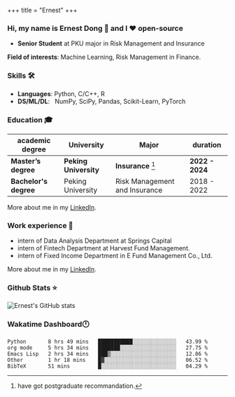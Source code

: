 +++
title = "Ernest"
+++

### Hi, my name is Ernest Dong 👋 and I ❤️ open-source

- **Senior Student** at PKU major in Risk Management and Insurance

**Field of interests**: Machine Learning, Risk Management in Finance.

### Skills 🛠️

- **Languages**:        Python, C/C++, R
- **DS/ML/DL**: &nbsp;  NumPy, SciPy, Pandas, Scikit-Learn, PyTorch

### Education 🎓

| academic degree       | University            | Major                         | duration        |
| --------------------- | --------------------- | ----------------------------- | --------------- |
| **Master’s degree**   | **Peking University** | **Insurance** [^1]            | **2022 - 2024** |
| **Bachelor's degree** | Peking University     | Risk Management and Insurance | 2018 - 2022     |

More about me in my [LinkedIn](https://www.linkedin.com/in/晨阳-董-918ab41b4/).

### Work experience 👔

- intern of Data Analysis Department at Springs Capital
- intern of Fintech Department at Harvest Fund Management.
- intern of Fixed Income Department in E Fund Management Co., Ltd.

More about me in my [LinkedIn](https://www.linkedin.com/in/晨阳-董-918ab41b4/).

### Github Stats ⭐

![Ernest's GitHub stats](https://github-readme-stats.vercel.app/api?username=ErnestDong&show_icons=true)

### Wakatime Dashboard🕛

<!--START_SECTION:waka-->
```text
Python       8 hrs 49 mins   ███████████░░░░░░░░░░░░░░   43.99 % 
org mode     5 hrs 34 mins   ███████░░░░░░░░░░░░░░░░░░   27.75 % 
Emacs Lisp   2 hrs 34 mins   ███▒░░░░░░░░░░░░░░░░░░░░░   12.86 % 
Other        1 hr 18 mins    █▓░░░░░░░░░░░░░░░░░░░░░░░   06.52 % 
BibTeX       51 mins         █░░░░░░░░░░░░░░░░░░░░░░░░   04.29 % 
```
<!--END_SECTION:waka-->

[^1]: have got postgraduate recommandation.
